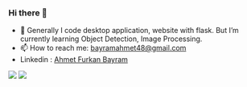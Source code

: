 ### Hi there 👋

<!--
**ahmetfurkaann/ahmetfurkaann** is a ✨ _special_ ✨ repository because its `README.md` (this file) appears on your GitHub profile.

Here are some ideas to get you started:

- 🔭 I’m currently working on ...
- 🌱 I’m currently learning ...
- 👯 I’m looking to collaborate on ...
- 🤔 I’m looking for help with ...
- 💬 Ask me about ...
- 📫 How to reach me: ...
- 😄 Pronouns: ...
- ⚡ Fun fact: ...
-->

- 🌱 Generally I code desktop application, website with flask. But I’m currently learning Object Detection, Image Processing. 
- 📫 How to reach me: bayramahmet48@gmail.com
- Linkedin : <a href="https://www.linkedin.com/in/ahmetfurkaann/">Ahmet Furkan Bayram</a>

<img src="https://github-readme-stats.vercel.app/api?username=ahmetfurkaann&&show_icons=true&title_color=ffffff&icon_color=bb2acf&text_color=daf7dc&bg_color=151515">
 <img src= "https://github-readme-stats.vercel.app/api/top-langs/?username=ahmetfurkaann&theme=tokyonight ">

